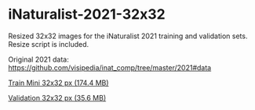 # iNaturalist-2021-32x32
Resized 32x32 images for the iNaturalist 2021 training and validation sets.  Resize script is included.

Original 2021 data: https://github.com/visipedia/inat_comp/tree/master/2021#data

[Train Mini 32x32 px (174.4 MB)](https://www.dropbox.com/scl/fi/kauhvsb2qup1cj10k2bfm/2021_train_mini_32.tar.gz?dl=1)

[Validation 32x32 px (35.6 MB)](https://www.dropbox.com/scl/fi/ovndakmptqbi5qh3ph201/2021_valid_32.tar.gz?dl=1)
